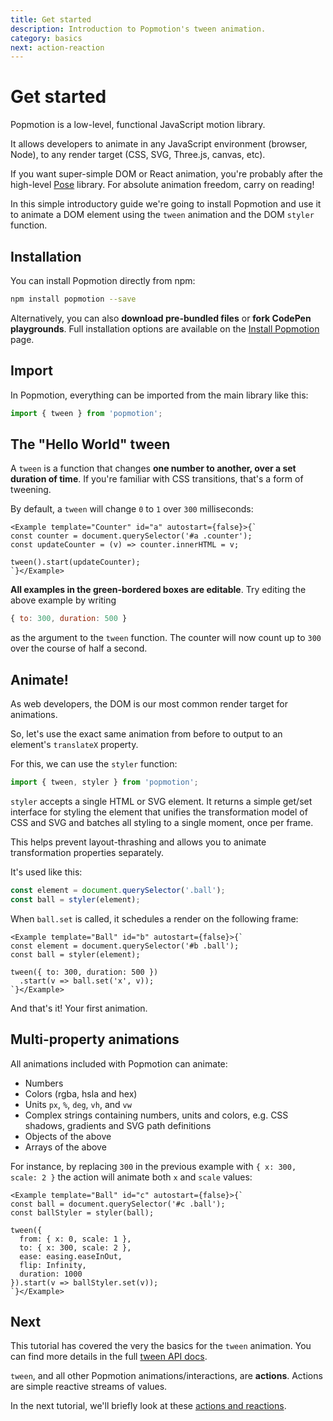 ```yaml
---
title: Get started
description: Introduction to Popmotion's tween animation.
category: basics
next: action-reaction
---
```


# Get started

Popmotion is a low-level, functional JavaScript motion library.

It allows developers to animate in any JavaScript environment (browser, Node), to any render target (CSS, SVG, Three.js, canvas, etc).

If you want super-simple DOM or React animation, you're probably after the high-level [Pose](/pose) library. For absolute animation freedom, carry on reading!

In this simple introductory guide we're going to install Popmotion and use it to animate a DOM element using the `tween` animation and the DOM `styler` function.

## Installation

You can install Popmotion directly from npm:

```bash
npm install popmotion --save
```

Alternatively, you can also **download pre-bundled files** or **fork CodePen playgrounds**. Full installation options are available on the [Install Popmotion](/learn/install) page.

## Import

In Popmotion, everything can be imported from the main library like this:

```javascript
import { tween } from 'popmotion';
```

## The "Hello World" tween

A `tween` is a function that changes **one number to another, over a set duration of time**. If you're familiar with CSS transitions, that's a form of tweening.

By default, a `tween` will change `0` to `1` over `300` milliseconds:

```marksy
<Example template="Counter" id="a" autostart={false}>{`
const counter = document.querySelector('#a .counter');
const updateCounter = (v) => counter.innerHTML = v;

tween().start(updateCounter);
`}</Example>
```

**All examples in the green-bordered boxes are editable**. Try editing the above example by writing

```javascript
{ to: 300, duration: 500 }
```

as the argument to the `tween` function. The counter will now count up to `300` over the course of half a second.

## Animate!

As web developers, the DOM is our most common render target for animations.

So, let's use the exact same animation from before to output to an element's `translateX` property.

For this, we can use the `styler` function:

```javascript
import { tween, styler } from 'popmotion';
```

`styler` accepts a single HTML or SVG element. It returns a simple get/set interface for styling the element that unifies the transformation model of CSS and SVG and batches all styling to a single moment, once per frame.

This helps prevent layout-thrashing and allows you to animate transformation properties separately.

It's used like this:

```javascript
const element = document.querySelector('.ball');
const ball = styler(element);
```

When `ball.set` is called, it schedules a render on the following frame:

```marksy
<Example template="Ball" id="b" autostart={false}>{`
const element = document.querySelector('#b .ball');
const ball = styler(element); 

tween({ to: 300, duration: 500 })
  .start(v => ball.set('x', v));
`}</Example>
```

And that's it! Your first animation. 

## Multi-property animations

All animations included with Popmotion can animate:

- Numbers
- Colors (rgba, hsla and hex)
- Units `px`, `%`, `deg`, `vh`, and `vw`
- Complex strings containing numbers, units and colors, e.g. CSS shadows, gradients and SVG path definitions
- Objects of the above
- Arrays of the above

For instance, by replacing `300` in the previous example with `{ x: 300, scale: 2 }` the action will animate both `x` and `scale` values:

```marksy
<Example template="Ball" id="c" autostart={false}>{`
const ball = document.querySelector('#c .ball');
const ballStyler = styler(ball);

tween({
  from: { x: 0, scale: 1 },
  to: { x: 300, scale: 2 },
  ease: easing.easeInOut,
  flip: Infinity,
  duration: 1000
}).start(v => ballStyler.set(v));
`}</Example>
```

## Next

This tutorial has covered the very the basics for the `tween` animation. You can find more details in the full [tween API docs](/api/tween).

`tween`, and all other Popmotion animations/interactions, are **actions**. Actions are simple reactive streams of values.

In the next tutorial, we'll briefly look at these [actions and reactions](/learn/action-reaction).
